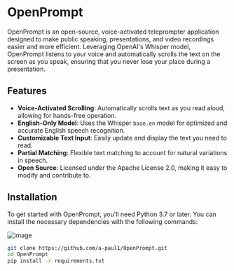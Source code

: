 # OpenPrompt

OpenPrompt is an open-source, voice-activated teleprompter application designed to make public speaking, presentations, and video recordings easier and more efficient. Leveraging OpenAI's Whisper model, OpenPrompt listens to your voice and automatically scrolls the text on the screen as you speak, ensuring that you never lose your place during a presentation.

## Features

- **Voice-Activated Scrolling**: Automatically scrolls text as you read aloud, allowing for hands-free operation.
- **English-Only Model**: Uses the Whisper `base.en` model for optimized and accurate English speech recognition.
- **Customizable Text Input**: Easily update and display the text you need to read.
- **Partial Matching**: Flexible text matching to account for natural variations in speech.
- **Open Source**: Licensed under the Apache License 2.0, making it easy to modify and contribute to.

## Installation

To get started with OpenPrompt, you'll need Python 3.7 or later. You can install the necessary dependencies with the following commands:

![image](https://github.com/user-attachments/assets/3c58957d-7546-434c-92aa-dd187b3dfb6a)


```bash
git clone https://github.com/a-paul1/OpenPrompt.git
cd OpenPrompt
pip install -r requirements.txt
